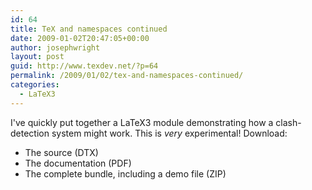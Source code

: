 ```yaml
---
id: 64
title: TeX and namespaces continued
date: 2009-01-02T20:47:05+00:00
author: josephwright
layout: post
guid: http://www.texdev.net/?p=64
permalink: /2009/01/02/tex-and-namespaces-continued/
categories:
  - LaTeX3
---
```

I've quickly put together a LaTeX3 module demonstrating how a clash-detection system might work. This is <em>very</em> experimental! Download:

<ul>
    <li>The source (DTX)</li>
    <li>The documentation (PDF)</li>
    <li>The complete bundle, including a demo file (ZIP)</li>
</ul>